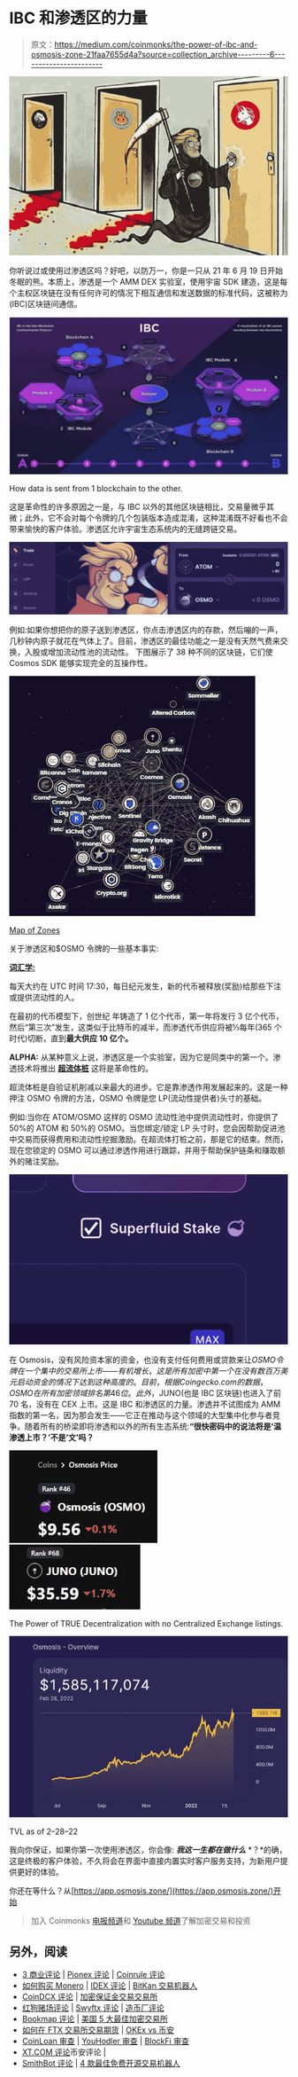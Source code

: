 # IBC 和渗透区的力量

> 原文：<https://medium.com/coinmonks/the-power-of-ibc-and-osmosis-zone-21faa7655d4a?source=collection_archive---------6----------------------->

![](img/59bd0f83eccb28023b1816eb18739986.png)

你听说过或使用过渗透区吗？好吧，以防万一，你是一只从 21 年 6 月 19 日开始冬眠的熊。本质上，渗透是一个 AMM DEX 实验室，使用宇宙 SDK 建造，这是每个主权区块链在没有任何许可的情况下相互通信和发送数据的标准代码，这被称为(IBC)区块链间通信。

![](img/0f7c6bae9da646625100f9251f2e70af.png)

How data is sent from 1 blockchain to the other.

这是革命性的许多原因之一是，与 IBC 以外的其他区块链相比，交易量微乎其微；此外，它不会对每个令牌的几个包装版本造成混淆，这种混淆既不好看也不会带来愉快的客户体验。渗透区允许宇宙生态系统内的无缝跨链交易。

![](img/8a06491cd66d5879cade3854190053aa.png)

例如:如果你想把你的原子送到渗透区，你点击渗透区内的存款，然后嘣的一声，几秒钟内原子就花在气体上了。目前，渗透区的最佳功能之一是没有天然气费来交换，入股或增加流动性池的流动性。
下图展示了 38 种不同的区块链，它们使 Cosmos SDK 能够实现完全的互操作性。

![](img/f120d876843ee8f3873f3fa3c8c4672c.png)

[Map of Zones](http://mapofzones.com)

关于渗透区和$OSMO 令牌的一些基本事实:

[**词汇学:**](/osmosis/osmo-token-distribution-ae27ea2bb4db)

每天大约在 UTC 时间 17:30，每日纪元发生，新的代币被释放(奖励)给那些下注或提供流动性的人。

在最初的代币模型下，创世纪
年铸造了 1 亿个代币，第一年将发行 3 亿个代币，然后“第三次”发生，这类似于比特币的减半，而渗透代币供应将被⅓每年(365 个时代)切断，直到**最大供应 10 亿个。**

**ALPHA:** 从某种意义上说，渗透区是一个实验室，因为它是同类中的第一个。渗透技术将推出 [**超流体桩**](/osmosis-community-updates/osmosis-superfluid-staking-faq-a7b49797cb72) 这将是革命性的。

超流体桩是自验证机削减以来最大的进步。它是靠渗透作用发展起来的。这是一种押注 OSMO 令牌的方法，OSMO 令牌是您 LP(流动性提供者)头寸的基础。

例如:当你在 ATOM/OSMO 这样的 OSMO 流动性池中提供流动性时，你提供了 50%的 ATOM 和 50%的 OSMO。当您绑定/锁定 LP 头寸时，您会因帮助促进池中交易而获得费用和流动性挖掘激励。在超流体打桩之前，那是它的结束。然而，现在您锁定的 OSMO 可以通过渗透作用进行跟踪，并用于帮助保护链条和赚取额外的赌注奖励。

![](img/f1152c656ffedcf3abe4389f47707a2a.png)

在 Osmosis，没有风险资本家的资金，也没有支付任何费用或贷款来让$OSMO 令牌在一个集中的交易所上市——有机增长，这是所有加密中第一个在没有数百万美元启动资金的情况下达到这种高度的。目前，根据 Coingecko.com 的数据，OSMO 在所有加密领域排名第 46 位。此外，$JUNO(也是 IBC 区块链)也进入了前 70 名，没有在 CEX 上市。这是 IBC 和渗透区的力量。渗透并不试图成为 AMM 指数的第一名，因为那会发生——它正在推动与这个领域的大型集中化参与者竞争。随着所有的桥梁即将渗透和以外的所有生态系统:**“很快密码中的说法将是‘温渗透上市？’不是‘文’吗？**

![](img/4011eef59233f55a107b84ded881cff5.png)![](img/f24d2d0b2034d4e43f5a69b831876d72.png)

The Power of TRUE Decentralization with no Centralized Exchange listings.

![](img/8882ac748fc89317c8352316284446b9.png)

TVL as of 2–28–22

我向你保证，如果你第一次使用渗透区，你会像: ***我这一生都在做什么*** *？*的确，这是终极的客户体验，不久将会在界面中直接内置实时客户服务支持，为新用户提供更好的体验。

你还在等什么？从[https://app.osmosis.zone/](https://app.osmosis.zone/)开始

> 加入 Coinmonks [电报频道](https://t.me/coincodecap)和 [Youtube 频道](https://www.youtube.com/c/coinmonks/videos)了解加密交易和投资

## 另外，阅读

*   [3 商业评论](/coinmonks/3commas-review-an-excellent-crypto-trading-bot-2020-1313a58bec92) | [Pionex 评论](https://coincodecap.com/pionex-review-exchange-with-crypto-trading-bot) | [Coinrule 评论](/coinmonks/coinrule-review-2021-a-beginner-friendly-crypto-trading-bot-daf0504848ba)
*   [如何购买 Monero](https://coincodecap.com/buy-monero) | [IDEX 评论](https://coincodecap.com/idex-review) | [BitKan 交易机器人](https://coincodecap.com/bitkan-trading-bot)
*   [CoinDCX 评论](/coinmonks/coindcx-review-8444db3621a2) | [加密保证金交易交易所](https://coincodecap.com/crypto-margin-trading-exchanges)
*   [红狗赌场评论](https://coincodecap.com/red-dog-casino-review) | [Swyftx 评论](https://coincodecap.com/swyftx-review) | [造币厂评论](https://coincodecap.com/coingate-review)
*   [Bookmap 评论](https://coincodecap.com/bookmap-review-2021-best-trading-software) | [美国 5 大最佳加密交易所](https://coincodecap.com/crypto-exchange-usa)
*   [如何在 FTX 交易所交易期货](https://coincodecap.com/ftx-futures-trading) | [OKEx vs 币安](https://coincodecap.com/okex-vs-binance)
*   [CoinLoan 审查](https://coincodecap.com/coinloan-review) | [YouHodler 审查](/coinmonks/youhodler-4-easy-ways-to-make-money-98969b9689f2) | [BlockFi 审查](https://coincodecap.com/blockfi-review)
*   [XT.COM 评论](https://coincodecap.com/profittradingapp-for-binance)币安评论 |
*   [SmithBot 评论](https://coincodecap.com/smithbot-review) | [4 款最佳免费开源交易机器人](https://coincodecap.com/free-open-source-trading-bots)